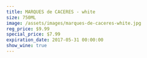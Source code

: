 ```yaml
---
title: MARQUES de CACERES - white
size: 750ML
image: /assets/images/marques-de-caceres-white.jpg
reg_price: $9.99
special_price: $7.99
expiration_date: 2017-05-31 00:00:00
show_wine: true
---
```




